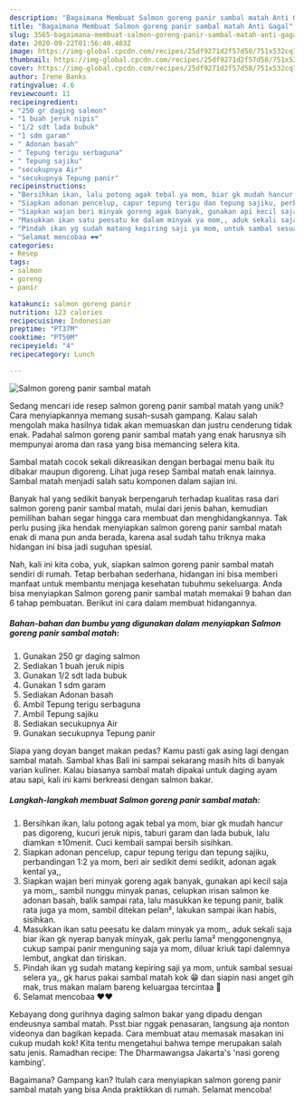 ```yaml
---
description: "Bagaimana Membuat Salmon goreng panir sambal matah Anti Gagal"
title: "Bagaimana Membuat Salmon goreng panir sambal matah Anti Gagal"
slug: 3565-bagaimana-membuat-salmon-goreng-panir-sambal-matah-anti-gagal
date: 2020-09-22T01:56:40.483Z
image: https://img-global.cpcdn.com/recipes/25df9271d2f57d58/751x532cq70/salmon-goreng-panir-sambal-matah-foto-resep-utama.jpg
thumbnail: https://img-global.cpcdn.com/recipes/25df9271d2f57d58/751x532cq70/salmon-goreng-panir-sambal-matah-foto-resep-utama.jpg
cover: https://img-global.cpcdn.com/recipes/25df9271d2f57d58/751x532cq70/salmon-goreng-panir-sambal-matah-foto-resep-utama.jpg
author: Irene Banks
ratingvalue: 4.6
reviewcount: 11
recipeingredient:
- "250 gr daging salmon"
- "1 buah jeruk nipis"
- "1/2 sdt lada bubuk"
- "1 sdm garam"
- " Adonan basah"
- " Tepung terigu serbaguna"
- " Tepung sajiku"
- "secukupnya Air"
- "secukupnya Tepung panir"
recipeinstructions:
- "Bersihkan ikan, lalu potong agak tebal ya mom, biar gk mudah hancur pas digoreng, kucuri jeruk nipis, taburi garam dan lada bubuk, lalu diamkan ±10menit. Cuci kembali sampai bersih sisihkan."
- "Siapkan adonan pencelup, capur tepung terigu dan tepung sajiku, perbandingan 1:2 ya mom, beri air sedikit demi sedikit, adonan agak kental ya,,"
- "Siapkan wajan beri minyak goreng agak banyak, gunakan api kecil saja ya mom,, sambil nunggu minyak panas, celupkan irisan salmon ke adonan basah, balik sampai rata, lalu masukkan ke tepung panir, balik rata juga ya mom, sambil ditekan pelan², lakukan sampai ikan habis, sisihkan."
- "Masukkan ikan satu peesatu ke dalam minyak ya mom,, aduk sekali saja biar ikan gk nyerap banyak minyak, gak perlu lama² menggonengnya, cukup sampai panir menguning saja ya mom, diluar kriuk tapi dalemnya lembut, angkat dan tiriskan."
- "Pindah ikan yg sudah matang kepiring saji ya mom, untuk sambal sesuai selera ya,, gk harus pakai sambal matah kok 😁 dan siapin nasi anget gih mak, trus makan malam bareng keluargaa tercintaa 🤗"
- "Selamat mencobaa ❤❤"
categories:
- Resep
tags:
- salmon
- goreng
- panir

katakunci: salmon goreng panir 
nutrition: 123 calories
recipecuisine: Indonesian
preptime: "PT37M"
cooktime: "PT50M"
recipeyield: "4"
recipecategory: Lunch

---
```



![Salmon goreng panir sambal matah](https://img-global.cpcdn.com/recipes/25df9271d2f57d58/751x532cq70/salmon-goreng-panir-sambal-matah-foto-resep-utama.jpg)

Sedang mencari ide resep salmon goreng panir sambal matah yang unik? Cara menyiapkannya memang susah-susah gampang. Kalau salah mengolah maka hasilnya tidak akan memuaskan dan justru cenderung tidak enak. Padahal salmon goreng panir sambal matah yang enak harusnya sih mempunyai aroma dan rasa yang bisa memancing selera kita.

Sambal matah cocok sekali dikreasikan dengan berbagai menu baik itu dibakar maupun digoreng. Lihat juga resep Sambal matah enak lainnya. Sambal matah menjadi salah satu komponen dalam sajian ini.

Banyak hal yang sedikit banyak berpengaruh terhadap kualitas rasa dari salmon goreng panir sambal matah, mulai dari jenis bahan, kemudian pemilihan bahan segar hingga cara membuat dan menghidangkannya. Tak perlu pusing jika hendak menyiapkan salmon goreng panir sambal matah enak di mana pun anda berada, karena asal sudah tahu triknya maka hidangan ini bisa jadi suguhan spesial.


Nah, kali ini kita coba, yuk, siapkan salmon goreng panir sambal matah sendiri di rumah. Tetap berbahan sederhana, hidangan ini bisa memberi manfaat untuk membantu menjaga kesehatan tubuhmu sekeluarga. Anda bisa menyiapkan Salmon goreng panir sambal matah memakai 9 bahan dan 6 tahap pembuatan. Berikut ini cara dalam membuat hidangannya.

<!--inarticleads1-->

##### Bahan-bahan dan bumbu yang digunakan dalam menyiapkan Salmon goreng panir sambal matah:

1. Gunakan 250 gr daging salmon
1. Sediakan 1 buah jeruk nipis
1. Gunakan 1/2 sdt lada bubuk
1. Gunakan 1 sdm garam
1. Sediakan  Adonan basah
1. Ambil  Tepung terigu serbaguna
1. Ambil  Tepung sajiku
1. Sediakan secukupnya Air
1. Gunakan secukupnya Tepung panir


Siapa yang doyan banget makan pedas? Kamu pasti gak asing lagi dengan sambal matah. Sambal khas Bali ini sampai sekarang masih hits di banyak varian kuliner. Kalau biasanya sambal matah dipakai untuk daging ayam atau sapi, kali ini kami berkreasi dengan salmon bakar. 

<!--inarticleads2-->

##### Langkah-langkah membuat Salmon goreng panir sambal matah:

1. Bersihkan ikan, lalu potong agak tebal ya mom, biar gk mudah hancur pas digoreng, kucuri jeruk nipis, taburi garam dan lada bubuk, lalu diamkan ±10menit. Cuci kembali sampai bersih sisihkan.
1. Siapkan adonan pencelup, capur tepung terigu dan tepung sajiku, perbandingan 1:2 ya mom, beri air sedikit demi sedikit, adonan agak kental ya,,
1. Siapkan wajan beri minyak goreng agak banyak, gunakan api kecil saja ya mom,, sambil nunggu minyak panas, celupkan irisan salmon ke adonan basah, balik sampai rata, lalu masukkan ke tepung panir, balik rata juga ya mom, sambil ditekan pelan², lakukan sampai ikan habis, sisihkan.
1. Masukkan ikan satu peesatu ke dalam minyak ya mom,, aduk sekali saja biar ikan gk nyerap banyak minyak, gak perlu lama² menggonengnya, cukup sampai panir menguning saja ya mom, diluar kriuk tapi dalemnya lembut, angkat dan tiriskan.
1. Pindah ikan yg sudah matang kepiring saji ya mom, untuk sambal sesuai selera ya,, gk harus pakai sambal matah kok 😁 dan siapin nasi anget gih mak, trus makan malam bareng keluargaa tercintaa 🤗
1. Selamat mencobaa ❤❤


Kebayang dong gurihnya daging salmon bakar yang dipadu dengan endeusnya sambal matah. Psst.biar nggak penasaran, langsung aja nonton videonya dan bagikan kepada. Cara membuat atau memasak masakan ini cukup mudah kok! Kita tentu mengetahui bahwa tempe merupakan salah satu jenis. Ramadhan recipe: The Dharmawangsa Jakarta&#39;s &#39;nasi goreng kambing&#39;. 

Bagaimana? Gampang kan? Itulah cara menyiapkan salmon goreng panir sambal matah yang bisa Anda praktikkan di rumah. Selamat mencoba!
